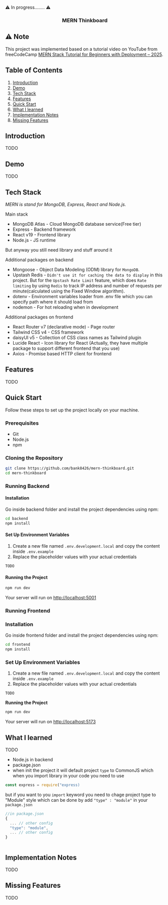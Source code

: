 ⚠️ In progress........ ⚠️

<h3 align="center">MERN Thinkboard</h3>

## ⚠️ Note

This project was implemented based on a tutorial video on YouTube from freeCodeCamp [MERN Stack Tutorial for Beginners with Deployment – 2025](https://www.youtube.com/watch?v=F9gB5b4jgOI).

## Table of Contents

1. [Introduction](#introduction)
2. [Demo](#demo)
3. [Tech Stack](#tech-stack)
4. [Features](#features)
5. [Quick Start](#quick-start)
6. [What I learned](#learn)
7. [Implementation Notes](#note)
8. [Missing Features](#miss)

## <a name="introduction">Introduction</a>

TODO

## <a name="demo">Demo</a>

TODO

## <a name="tech-stack">Tech Stack</a>

_MERN is stand for MongoDB, Express, React and Node.js._

Main stack

- MongoDB Atlas - Cloud MongoDB database service(Free tier)
- Express - Backend framework
- React v19 - Frontend library
- Node.js - JS runtime

But anyway you still need library and stuff around it

Additional packages on backend

- Mongoose - Object Data Modeling (ODM) library for `MongoDB`.
- Upstash Redis - `Didn't use it for caching the data to display` in this project. But for the `Upstash Rate Limit` feature, which does `Rate limiting` by using `Redis` to track IP address and number of requests per minute(calculated using the Fixed Window algorithm).
- dotenv - Environment variables loader from .env file which you can specify path where it should load from
- nodemon - For hot reloading when in development

Additional packages on frontend

- React Router v7 (declarative mode) - Page router
- Tailwind CSS v4 - CSS framework
- daisyUI v5 - Collection of CSS class names as Tailwind plugin
- Lucide React - Icon library for React (Actually, they have multiple package to support different frontend that you use)
- Axios - Promise based HTTP client for frontend

## <a name="features">Features</a>

TODO

## <a name="quick-start">Quick Start</a>

Follow these steps to set up the project locally on your machine.

### Prerequisites

- Git
- Node.js
- npm

### Cloning the Repository

```bash
git clone https://github.com/bank8426/mern-thinkboard.git
cd mern-thinkboard
```

### Running Backend

#### Installation

Go inside backend folder and install the project dependencies using npm:

```bash
cd backend
npm install
```

#### Set Up Environment Variables

1. Create a new file named `.env.development.local` and copy the content inside `.env.example`
2. Replace the placeholder values with your actual credentials

```env
TODO
```

#### Running the Project

```bash
npm run dev
```

Your server will run on [http://localhost:5001](http://localhost:5001/)

### Running Frontend

### Installation

Go inside frontend folder and install the project dependencies using npm:

```bash
cd frontend
npm install
```

### Set Up Environment Variables

1. Create a new file named `.env.development.local` and copy the content inside `.env.example`
2. Replace the placeholder values with your actual credentials

```env
TODO
```

**Running the Project**

```bash
npm run dev
```

Your server will run on [http://localhost:5173](http://localhost:5173/)

## <a name="learn">What I learned</a>

TODO

- Node.js in backend
- package.json
- when init the project it will default project `type` to CommonJS which when you import library in your code you need to use

```js
const express = require("express)
```

but if you want to you `import` keyword you need to chage project type to "Module" style which can be done by add `"type" : "module"` in your `package.json`

```js
//in package.json
{
  ... // other config
  "type": "module",
  ... // other config
}



```

<!-- daisyUI -->

## <a name="note">Implementation Notes</a>

TODO

<!-- talk about path position for .env -->

## <a name="miss">Missing Features</a>

TODO
